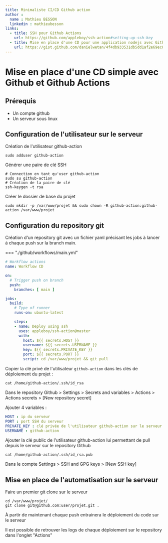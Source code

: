 ```yaml
---
title: Minimaliste CI/CD Github action
author :
  name : Mathieu BESSON
  linkedin : mathieubesson
links:
  - title: SSH pour Github Actions
    url: https://github.com/appleboy/ssh-action#setting-up-ssh-key
  - title: Mise en place d'une CD pour une application nodejs avec Github Actions
    url: https://gist.github.com/danielwetan/4f4db933531db5dd1af2e69ec8d54d8a
---
```


# Mise en place d'une CD simple avec Github et Github Actions

## Prérequis

- Un compte github
- Un serveur sous linux

## Configuration de l'utilisateur sur le serveur 

Création de l'utilisateur github-action
```shell
sudo adduser github-action
```

Générer une paire de clé SSH  
```shell
# Connection en tant qu'user github-action
sudo su github-action
# Création de la paire de clé
ssh-keygen -t rsa
```

Créer le dossier de base du projet  
```shell
sudo mkdir -p /var/www/projet && sudo chown -R github-action:github-action /var/www/projet
```

## Configuration du repository git

Création d'un repository git avec un fichier yaml précisant les jobs à lancer à chaque push sur la branch main.

=== "./github/workflows/main.yml"
```yaml
# Workflow actions
name: Workflow CD

on:
  # Trigger push on branch
  push:
    branches: [ main ]

jobs:
  build:
    # Type of runner
    runs-on: ubuntu-latest

    steps:
    - name: Deploy using ssh
      uses: appleboy/ssh-action@master
      with:
        host: ${{ secrets.HOST }}
        username: ${{ secrets.USERNAME }}
        key: ${{ secrets.PRIVATE_KEY }}
        port: ${{ secrets.PORT }}
        script: cd /var/www/projet && git pull
```

Copier la clé privé de l'utilisateur `github-action` dans les clés de déploiement du projet : 

```shell
cat /home/github-action/.ssh/id_rsa
```
Dans le repository Github > Settings > Secrets and variables > Actions > Actions secrets > [New repository secret]

Ajouter 4 variables : 

```yaml
HOST : ip du serveur
PORT : port SSH du serveur
PRIVATE_KEY : clé privée de l'utilisateur github-action sur le serveur
USERNAME : github-action
```

Ajouter la clé public de l'utilisateur github-action lui permettant de pull depuis le serveur sur le repository Github
```shell
cat /home/github-action/.ssh/id_rsa.pub
```

Dans le compte Settings > SSH and GPG keys > [New SSH key]

## Mise en place de l'automatisation sur le serveur

Faire un premier git clone sur le serveur

```shell
cd /var/www/projet/
git clone git@github.com:user/projet.git .
```

À partir de maintenant chaque push entrainera le déploiement du code sur le serveur

Il est possible de retrouver les logs de chaque déploiement sur le repository dans l'onglet "Actions"